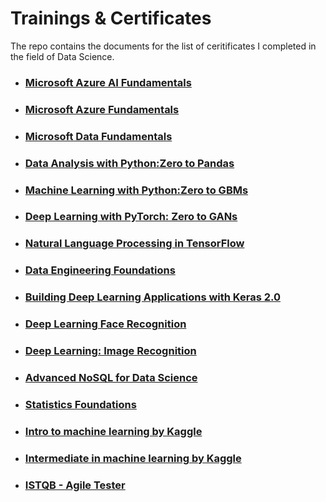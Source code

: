 # Trainings & Certificates

The repo contains the documents for the list of ceritificates I completed in the field of Data Science.

- ### [Microsoft Azure AI Fundamentals](https://github.com/hargurjeet/Certificates/blob/main/Microsoft_Certified_Professional_Certificate_AI900.pdf)
- ### [Microsoft Azure Fundamentals](https://github.com/hargurjeet/Certificates/blob/main/Microsoft_Certified_Professional_Certificate_AZ900.pdf)
- ### [Microsoft Data Fundamentals](https://github.com/hargurjeet/Certificates/blob/main/Microsoft_Certified_Professional_CertificateDP900.pdf)
- ### [Data Analysis with Python:Zero to Pandas](https://jovian.ai/certificate/MFQTCMRWGY)
- ### [Machine Learning with Python:Zero to GBMs](https://jovian.ai/certificate/MFQTKNZXHE)
- ### [Deep Learning with PyTorch: Zero to GANs](https://jovian.ai/certificate/MFQTIMZSGE)
- ### [Natural Language Processing in TensorFlow](https://coursera.org/share/40b75c7ca30ae94fa6f4fc2f019d1fa2)
- ### [Data Engineering Foundations](https://www.credly.com/badges/762edcac-c9f9-4a86-9034-537ef5de66c5/public_url)
- ### [Building Deep Learning Applications with Keras 2.0](https://github.com/hargurjeet/Certificates/blob/main/CertificateOfCompletion_Building%20Deep%20Learning%20Applications%20with%20Keras%202.0.pdf)
- ### [Deep Learning Face Recognition](https://github.com/hargurjeet/Certificates/blob/main/CertificateOfCompletion_Deep%20Learning%20Face%20Recognition.pdf)
- ### [Deep Learning: Image Recognition](https://github.com/hargurjeet/Certificates/blob/main/CertificateOfCompletion_Deep%20Learning%20Image%20Recognition.pdf)
- ### [Advanced NoSQL for Data Science](https://github.com/hargurjeet/Certificates/blob/main/CertificateOfCompletion_Advanced%20NoSQL%20for%20Data%20Science.pdf)
- ### [Statistics Foundations](https://github.com/hargurjeet/Certificates/blob/main/CertificateOfCompletion_Statistics%20Foundations%201.pdf)
- ### [Intro to machine learning by Kaggle](https://github.com/hargurjeet/Certificates/blob/main/Hargurjeet%20Singh%20-%20Intro%20to%20Machine%20Learning.png)
- ### [Intermediate in machine learning by Kaggle](https://www.kaggle.com/learn/certification/hargurjeet/intermediate-machine-learning)
- ### [ISTQB - Agile Tester](https://github.com/hargurjeet/Certificates/blob/main/istqb%20agile.jpg)
